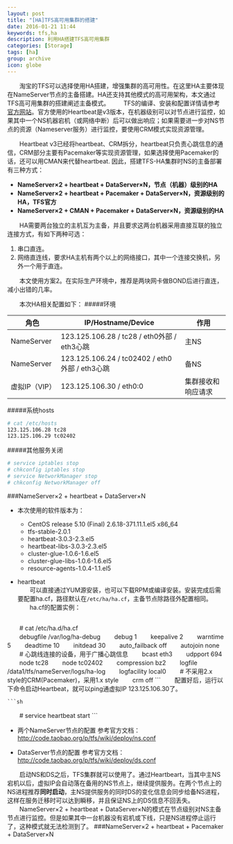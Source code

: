 ```yaml
---
layout: post
title: "[HA]TFS高可用集群的搭建"
date: 2016-01-21 11:44
keywords: tfs,ha
description: 利用HA搭建TFS高可用集群
categories: [Storage]
tags: [ha]
group: archive
icon: globe
---
```

　　淘宝的TFS可以选择使用HA搭建，增强集群的高可用性。在这里HA主要体现在NameServer节点的主备搭建。HA还支持其他模式的高可用架构，本文通过TFS高可用集群的搭建阐述主备模式。
　　TFS的编译、安装和配置详情请参考[官方网站](http://code.taobao.org/p/tfs/wiki/index)。官方使用的Heartbeat是v3版本，在机器级别可以对节点进行监控，如果其中一个NS机器宕机（或网络中断）后可以做出响应；如果需要进一步对NS节点的资源（Nameserver服务）进行监控，要使用CRM模式实现资源管理。
　　
<!-- more -->

　　Heartbeat v3已经将heartbeat、CRM拆分，heartbeat只负责心跳信息的通信，CRM部分主要有Pacemaker等实现资源管理，如果选择使用Pacemaker的话，还可以用CMAN来代替heartbeat. 因此，搭建TFS-HA集群时NS的主备部署有三种方式：

* **NameServer×2 + heartbeat + DataServer×N，节点（机器）级别的HA**
* **NameServer×2 + heartbeat + Pacemaker + DataServer×N，资源级别的HA，TFS官方**
* **NameServer×2 + CMAN + Pacemaker + DataServer×N，资源级别的HA**

　　HA需要两台独立的主机互为主备，并且要求这两台机器采用直接互联的独立连接方式，有如下两种可选：

1. 串口直连。
2. 网络直连线，要求HA主机有两个以上的网络接口，其中一个连接交换机，另外一个用于直连。

　　本文使用方案2。在实际生产环境中，推荐是两块网卡做BOND后进行直连，减小出错的几率。

　　本次HA相关配置如下：
#####环境

角色|IP/Hostname/Device|作用
---|---|---|
NameServer|123.125.106.28 / tc28 / eth0外部 / eth3心跳|主NS
NameServer|123.125.106.24 / tc02402 / eth0外部 / eth3心跳|备NS
虚拟IP（VIP）|123.125.106.30 / eth0:0|集群接收和响应请求
#####系统hosts
```sh
# cat /etc/hosts
123.125.106.28 tc28
123.125.106.29 tc02402
```
#####其他服务关闭
```sh
# service iptables stop
# chkconfig iptables stop
# service NetworkManager stop
# chkconfig NetworkManager off
```
###NameServer×2 + heartbeat + DataServer×N

* 本次使用的软件版本为：
	* CentOS release 5.10 (Final) 2.6.18-371.11.1.el5 x86_64
	* tfs-stable-2.0.1
	* heartbeat-3.0.3-2.3.el5
	* heartbeat-libs-3.0.3-2.3.el5
	* cluster-glue-1.0.6-1.6.el5
	* cluster-glue-libs-1.0.6-1.6.el5
	* resource-agents-1.0.4-1.1.el5
* heartbeat  
　　可以直接通过YUM源安装，也可以下载RPM或编译安装。安装完成后需要配置ha.cf，路径默认在`/etc/ha/ha.cf`，主备节点除路径外配置相同。
　　ha.cf的配置实例：

	```sh
　　# cat /etc/ha.d/ha.cf      
　　debugfile /var/log/ha-debug
　　debug 1
　　keepalive 2
　　warntime 5
　　deadtime 10
　　initdead 30
　　auto_failback off
　　autojoin none
　　# 心跳线连接的设备，用于广播心跳信息
　　bcast eth3
　　udpport 694
　　node tc28
　　node tc02402
　　compression bz2
　　logfile /data1/tfs/nameServer/logs/ha-log
　　logfacility     local0
　　# 不采用2.x style的CRM(Pacemaker)，采用1.x style
　　crm off
	```
　　配置好后，运行以下命令启动Heartbeat，就可以ping通虚拟IP 123.125.106.30了。

	```sh
　　# service heartbeat start
	```
	
* 两个NameServer节点的配置
参考官方文档：http://code.taobao.org/p/tfs/wiki/deploy/ns.conf

* DataServer节点的配置
参考官方文档：http://code.taobao.org/p/tfs/wiki/deploy/ds.conf

　　启动NS和DS之后，TFS集群就可以使用了。通过Heartbeart，当其中主NS宕机以后，虚拟IP会自动落在备用的NS节点上，继续提供服务。在两个节点上的NS进程推荐**同时启动**，主NS提供服务的同时DS的变化信息会同步给备NS进程，这样在服务迁移时可以达到瞬移，并且保证NS上的DS信息不回丢失。
　　NameServer×2 + heartbeat + DataServer×N的模式在节点级别对NS主备节点进行监控。但是如果其中一台机器没有宕机或下线，只是NS进程停止运行了，这种模式就无法检测到了。
###NameServer×2 + heartbeat + Pacemaker + DataServer×N
	


